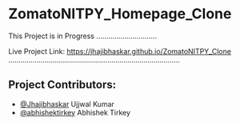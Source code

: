 # ZomatoNITPY_Homepage_Clone
This Project is in Progress ..............................

Live Project Link: https://jhajibhaskar.github.io/ZomatoNITPY_Clone .....................................................................................

## Project Contributors:

- [@Jhajibhaskar](https://github.com/Jhajibhaskar) Ujjwal Kumar
- [@abhishektirkey](https://github.com/abhishektirkey) Abhishek Tirkey
